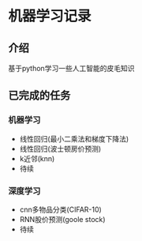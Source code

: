# 机器学习记录

## 介绍
基于python学习一些人工智能的皮毛知识

## 已完成的任务
### 机器学习
- 线性回归(最小二乘法和梯度下降法)
- 线性回归(波士顿房价预测)
- k近邻(knn)
- 待续
### 深度学习
- cnn多物品分类(CIFAR-10)
- RNN股价预测(goole stock)
- 待续



